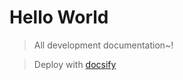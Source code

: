# Hello World

> All development documentation~!

> Deploy with [docsify](https://docsify.js.org/#/quickstart)
